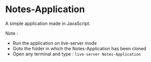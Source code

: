# Notes-Application
A simple application made in JavaScript.

Note :
- Run the application on live-server mode
- Goto the folder in which the Notes-Application has been cloned
- Open any terminal and type :	`live-server Notes-Application`
